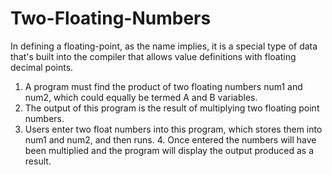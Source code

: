 # Two-Floating-Numbers
In defining a floating-point, as the name implies, it is a special type of data that's built into the compiler that allows value definitions with floating decimal points. 

1. A program must find the product of two floating numbers num1 and num2, which could equally be termed A and B variables. 
2. The output of this program is the result of multiplying two floating point numbers. 
3. Users enter two float numbers into this program, which stores them into num1 and num2, and then runs. 4. Once entered the numbers will have been multiplied and the program will display the output produced as a result.
